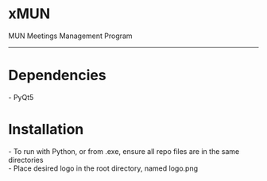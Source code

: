 # xMUN
MUN Meetings Management Program

<hr>
<h1>Dependencies</h1>
- PyQt5 

<h1>Installation</h1>
- To run with Python, or from .exe, ensure all repo files are in the same directories <br>
- Place desired logo in the root directory, named logo.png

